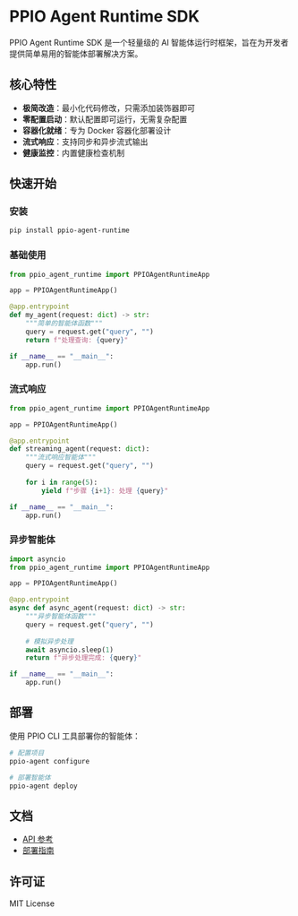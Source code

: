 # PPIO Agent Runtime SDK

PPIO Agent Runtime SDK 是一个轻量级的 AI 智能体运行时框架，旨在为开发者提供简单易用的智能体部署解决方案。

## 核心特性

- **极简改造**：最小化代码修改，只需添加装饰器即可
- **零配置启动**：默认配置即可运行，无需复杂配置
- **容器化就绪**：专为 Docker 容器化部署设计
- **流式响应**：支持同步和异步流式输出
- **健康监控**：内置健康检查机制

## 快速开始

### 安装

```bash
pip install ppio-agent-runtime
```

### 基础使用

```python
from ppio_agent_runtime import PPIOAgentRuntimeApp

app = PPIOAgentRuntimeApp()

@app.entrypoint
def my_agent(request: dict) -> str:
    """简单的智能体函数"""
    query = request.get("query", "")
    return f"处理查询: {query}"

if __name__ == "__main__":
    app.run()
```

### 流式响应

```python
from ppio_agent_runtime import PPIOAgentRuntimeApp

app = PPIOAgentRuntimeApp()

@app.entrypoint
def streaming_agent(request: dict):
    """流式响应智能体"""
    query = request.get("query", "")
    
    for i in range(5):
        yield f"步骤 {i+1}: 处理 {query}"

if __name__ == "__main__":
    app.run()
```

### 异步智能体

```python
import asyncio
from ppio_agent_runtime import PPIOAgentRuntimeApp

app = PPIOAgentRuntimeApp()

@app.entrypoint
async def async_agent(request: dict) -> str:
    """异步智能体函数"""
    query = request.get("query", "")
    
    # 模拟异步处理
    await asyncio.sleep(1)
    return f"异步处理完成: {query}"

if __name__ == "__main__":
    app.run()
```

## 部署

使用 PPIO CLI 工具部署你的智能体：

```bash
# 配置项目
ppio-agent configure

# 部署智能体
ppio-agent deploy
```

## 文档

- [API 参考](docs/api_reference.md)
- [部署指南](docs/deployment_guide.md)

## 许可证

MIT License
